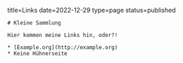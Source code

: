 title=Links
date=2022-12-29
type=page
status=published
~~~~~~
# Kleine Sammlung

Hier kommen meine Links hin, oder?!

* [Example.org](http://example.org)
* Keine Hühnerseite
